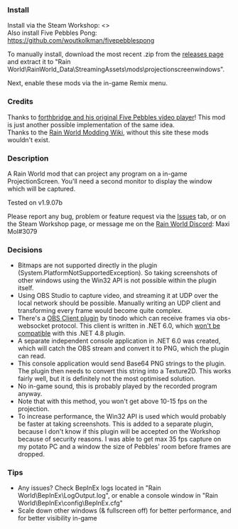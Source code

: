### Install
Install via the Steam Workshop: <>  
Also install Five Pebbles Pong: https://github.com/woutkolkman/fivepebblespong

To manually install, download the most recent .zip from the [releases page](https://github.com/woutkolkman/projectionscreenwindows/releases) and extract it to "Rain World\RainWorld_Data\StreamingAssets\mods\projectionscreenwindows".

Next, enable these mods via the in-game Remix menu.


### Credits
Thanks to [forthbridge and his original Five Pebbles video player](https://github.com/forthbridge/five-pebbles-bad-apple)! This mod is just another possible implementation of the same idea.  
Thanks to the [Rain World Modding Wiki](https://rainworldmodding.miraheze.org/), without this site these mods wouldn't exist.


### Description
A Rain World mod that can project any program on a in-game ProjectionScreen. You'll need a second monitor to display the window which will be captured.

Tested on v1.9.07b

Please report any bug, problem or feature request via the [Issues](https://github.com/woutkolkman/projectionscreenwindows/issues) tab, or on the Steam Workshop page, or message me on the [Rain World Discord](https://discord.gg/rainworld): Maxi Mol#3079


### Decisions
- Bitmaps are not supported directly in the plugin (System.PlatformNotSupportedException). So taking screenshots of other windows using the Win32 API is not possible within the plugin itself.
- Using OBS Studio to capture video, and streaming it at UDP over the local network should be possible. Manually writing an UDP client and transforming every frame would become quite complex.
- There's a [OBS Client plugin](https://github.com/tinodo/obsclient) by tinodo which can receive frames via obs-websocket protocol. This client is written in .NET 6.0, which [won't be compatible](https://stackoverflow.com/questions/74344769/how-to-reference-net-6-0-dll-in-net-framework-4-8) with this .NET 4.8 plugin.
- A separate independent console application in .NET 6.0 was created, which will catch the OBS stream and convert it to PNG, which the plugin can read.
- This console application would send Base64 PNG strings to the plugin. The plugin then needs to convert this string into a Texture2D. This works fairly well, but it is definitely not the most optimised solution.
- No in-game sound, this is probably played by the recorded program anyway.
- Note that with this method, you won't get above 10-15 fps on the projection.
- To increase performance, the Win32 API is used which would probably be faster at taking screenshots. This is added to a separate plugin, because I don't know if this plugin will be accepted on the Workshop because of security reasons. I was able to get max 35 fps capture on my potato PC and a window the size of Pebbles' room before frames are dropped.


### Tips
- Any issues? Check BepInEx logs located in "Rain World\BepInEx\LogOutput.log", or enable a console window in "Rain World\BepInEx\config\BepInEx.cfg"
- Scale down other windows (& fullscreen off) for better performance, and for better visibility in-game
